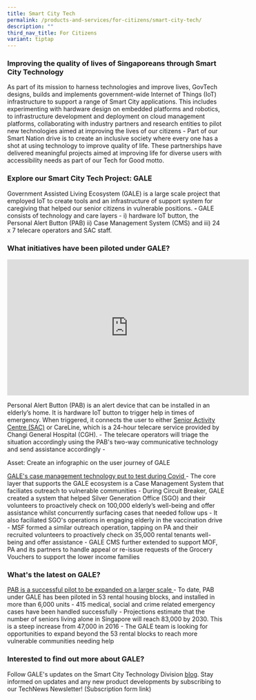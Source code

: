 ```yaml
---
title: Smart City Tech
permalink: /products-and-services/for-citizens/smart-city-tech/
description: ""
third_nav_title: For Citizens
variant: tiptap
---
```

<h3><strong>Improving the quality of lives of Singaporeans through Smart City Technology</strong></h3>
<p></p>
<p>As part of its mission to harness technologies and improve lives, GovTech
designs, builds and implements government-wide Internet of Things (IoT)
infrastructure to support a range of Smart City applications. This includes
experimenting with hardware design on embedded platforms and robotics,
to infrastructure development and deployment on cloud management platforms,
collaborating with industry partners and research entities to pilot new
technologies aimed at improving the lives of our citizens - Part of our
Smart Nation drive is to create an inclusive society where every one has
a shot at using technology to improve quality of life. These partnerships
have delivered meaningful projects aimed at improving life for diverse
users with accessibility needs as part of our Tech for Good motto.</p>
<p></p>
<h3><strong>Explore our Smart City Tech Project: GALE</strong></h3>
<p>Government Assisted Living Ecosystem (GALE) is a large scale project that
employed IoT to create tools and an infrastructure of support system for
caregiving that helped our senior citizens in vulnerable positions. <strong>- </strong>GALE
consists of technology and care layers - i) hardware IoT button, the Personal
Alert Button (PAB) ii) Case Management System (CMS) and iii) 24 x 7 telecare
operators and SAC staff.</p>
<p></p>
<h3><strong>What initiatives have been piloted under GALE?</strong></h3>
<p></p>
<div class="iframe-wrapper">
<iframe height="315" width="560" allowfullscreen="true" frameborder="0" src="https://www.youtube.com/embed/mhI3eCfekcs?si=GyaQvgVd2qu9dzc4"></iframe>
</div>
<p></p>
<p>Personal Alert Button (PAB) is an alert device that can be installed in
an elderly’s home. It is hardware IoT button to trigger help in times of
emergency. When triggered, it connects the user to either <a href="https://www.healthhub.sg/a-z/medical-and-care-facilities/senior_activity_centre" class="waffle-rich-text-link" rel="noopener noreferrer nofollow" target="_blank"><u>Senior Activity Centre (SAC)</u></a> or
CareLine, which is a 24-hour telecare service provided by Changi General
Hospital (CGH). - The telecare operators will triage the situation accordingly
using the PAB's two-way communicative technology and send assistance accordingly
-</p>
<p>Asset: Create an infographic on the user journey of GALE</p>
<p><u>GALE's case management technology put to test during Covid </u>- The
core layer that supports the GALE ecosystem is a Case Management System
that faciliates outreach to vulnerable communities - During Circuit Breaker,
GALE created a system that helped Silver Generation Office (SGO) and their
volunteers to proactively check on 100,000 elderly’s well-being and offer
assistance whilst concurrently surfacing cases that needed follow ups -
It also faciliated SGO's operations in engaging elderly in the vaccination
drive - MSF formed a similar outreach operation, tapping on PA and their
recruited volunteers to proactively check on 35,000 rental tenants well-being
and offer assistance - GALE CMS further extended to support MOF, PA and
its partners to handle appeal or re-issue requests of the Grocery Vouchers
to support the lower income families</p>
<p></p>
<h3><strong>What's the latest on GALE?</strong></h3>
<p></p>
<p><u>PAB is a successful pilot to be expanded on a larger scale </u>- To
date, PAB under GALE has been piloted in 53 rental housing blocks, and
installed in more than 6,000 units - 415 medical, social and crime related
emergency cases have been handled successfully - Projections estimate that
the number of seniors living alone in Singapore will reach 83,000 by 2030.
This is a steep increase from 47,000 in 2016 - The GALE team is looking
for opportunities to expand beyond the 53 rental blocks to reach more vulnerable
communities needing help</p>
<p></p>
<h3><strong>Interested to find out more about GALE?</strong></h3>
<p></p>
<p>Follow GALE's updates on the Smart City Technology Division <a href="https://medium.com/siot-govtech" class="waffle-rich-text-link" rel="noopener noreferrer nofollow" target="_blank"><u>blog</u></a>.
Stay informed on updates and any new product developments by subscribing
to our TechNews Newsletter! (Subscription form link)
<br>
</p>